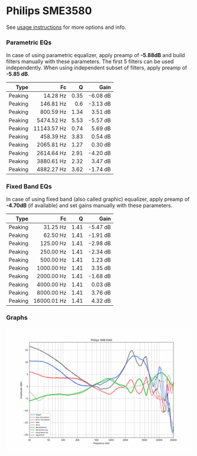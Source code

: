 # Philips SME3580
See [usage instructions](https://github.com/jaakkopasanen/AutoEq#usage) for more options and info.

### Parametric EQs
In case of using parametric equalizer, apply preamp of **-5.88dB** and build filters manually
with these parameters. The first 5 filters can be used independently.
When using independent subset of filters, apply preamp of **-5.85 dB**.

| Type    | Fc          |    Q | Gain     |
|--------:|------------:|-----:|---------:|
| Peaking | 14.28 Hz    | 0.35 | -6.08 dB |
| Peaking | 146.81 Hz   | 0.6  | -3.13 dB |
| Peaking | 800.59 Hz   | 1.34 | 3.51 dB  |
| Peaking | 5474.52 Hz  | 5.53 | -5.57 dB |
| Peaking | 11143.57 Hz | 0.74 | 5.69 dB  |
| Peaking | 458.39 Hz   | 3.83 | 0.54 dB  |
| Peaking | 2065.81 Hz  | 1.27 | 0.30 dB  |
| Peaking | 2614.64 Hz  | 2.91 | -4.20 dB |
| Peaking | 3880.61 Hz  | 2.32 | 3.47 dB  |
| Peaking | 4882.27 Hz  | 3.62 | -1.74 dB |

### Fixed Band EQs
In case of using fixed band (also called graphic) equalizer, apply preamp of **-4.70dB**
(if available) and set gains manually with these parameters.

| Type    | Fc          |    Q | Gain     |
|--------:|------------:|-----:|---------:|
| Peaking | 31.25 Hz    | 1.41 | -5.47 dB |
| Peaking | 62.50 Hz    | 1.41 | -1.91 dB |
| Peaking | 125.00 Hz   | 1.41 | -2.98 dB |
| Peaking | 250.00 Hz   | 1.41 | -2.34 dB |
| Peaking | 500.00 Hz   | 1.41 | 1.23 dB  |
| Peaking | 1000.00 Hz  | 1.41 | 3.35 dB  |
| Peaking | 2000.00 Hz  | 1.41 | -1.68 dB |
| Peaking | 4000.00 Hz  | 1.41 | 0.03 dB  |
| Peaking | 8000.00 Hz  | 1.41 | 3.76 dB  |
| Peaking | 16000.01 Hz | 1.41 | 4.32 dB  |

### Graphs
![](./Philips%20SME3580.png)